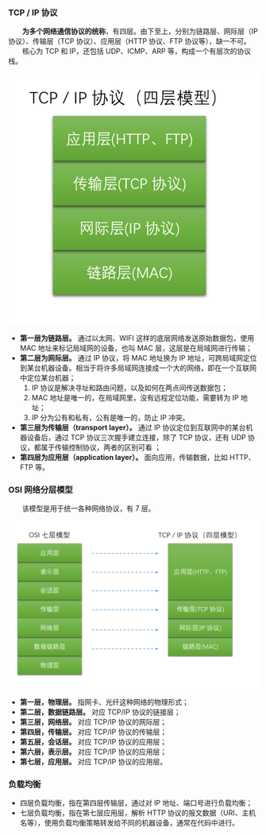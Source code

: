 ### TCP / IP 协议
　　**为多个网络通信协议的统称**，有四层。由下至上，分别为链路层、网际层（IP 协议）、传输层（TCP 协议）、应用层（HTTP 协议、FTP 协议等），缺一不可。<br />
　　核心为 TCP 和 IP，还包括 UDP、ICMP、ARP 等，构成一个有层次的协议栈。

![avatar](photo_1.png)

- **第一层为链路层。** 通过以太网、WIFI 这样的底层网络发送原始数据包，使用 MAC 地址来标记局域网的设备，也叫 MAC 层，这层是在局域网进行传输；
- **第二层为网际层。** 通过 IP 协议，将 MAC 地址换为 IP 地址，可跨局域网定位到某台机器设备。相当于将许多局域网连接成一个大的网络，即在一个互联网中定位某台机器；
    1. IP 协议是解决寻址和路由问题，以及如何在两点间传送数据包；
    1. MAC 地址是唯一的，在局域网里，没有远程定位功能，需要转为 IP 地址；
    2. IP 分为公有和私有，公有是唯一的，防止 IP 冲突。
- **第三层为传输层（transport layer）。** 通过 IP 协议定位到互联网中的某台机器设备后，通过 TCP 协议三次握手建立连接，除了 TCP 协议，还有 UDP 协议，都属于传输控制协议，两者的区别可看 []()；
- **第四层为应用层（application layer）。** 面向应用，传输数据，比如 HTTP、FTP 等。

### OSI 网络分层模型
　　该模型是用于统一各种网络协议，有 7 层。

![avatar](photo_2.png)

- **第一层，物理层。** 指网卡、光纤这种网络的物理形式；
- **第二层，数据链路层。** 对应 TCP/IP 协议的链接层；
- **第三层，网络层。** 对应 TCP/IP 协议的网际层；
- **第四层，传输层。** 对应 TCP/IP 协议的传输层；
- **第五层，会话层。** 对应 TCP/IP 协议的应用层；
- **第六层，表示层。** 对应 TCP/IP 协议的应用层；
- **第七层，应用层。** 对应 TCP/IP 协议的应用层。

### 负载均衡

- 四层负载均衡，指在第四层传输层，通过对 IP 地址、端口号进行负载均衡；
- 七层负载均衡，指在第七层应用层，解析 HTTP 协议的报文数据（URI、主机名等），使用负载均衡策略转发给不同的机器设备，通常在代码中进行。
